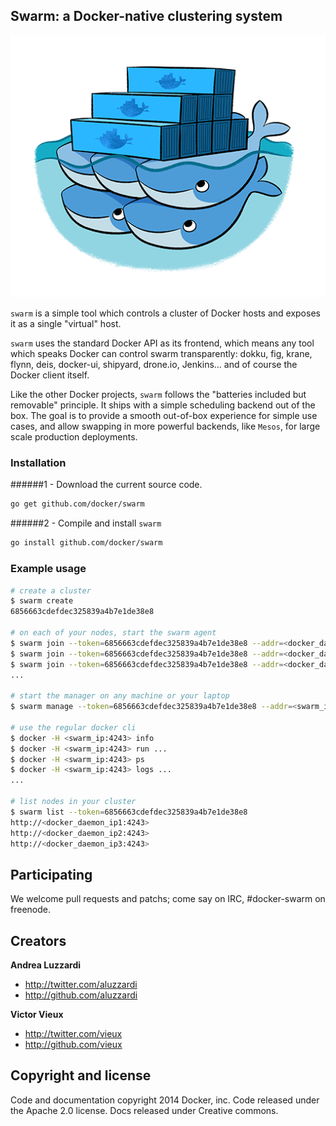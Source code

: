 ## Swarm: a Docker-native clustering system

![Docker Swarm Logo](logo.png?raw=true "Docker Swarm Logo")

`swarm` is a simple tool which controls a cluster of Docker hosts and exposes it as a single "virtual" host.

`swarm` uses the standard Docker API as its frontend, which means any tool which speaks Docker can control swarm transparently: dokku, fig, krane, flynn, deis, docker-ui, shipyard, drone.io, Jenkins... and of course the Docker client itself.

Like the other Docker projects, `swarm` follows the "batteries included but removable" principle. It ships with a simple scheduling backend out of the box. The goal is to provide a smooth out-of-box experience for simple use cases, and allow swapping in more powerful backends, like `Mesos`, for large scale production deployments.

### Installation

######1 - Download the current source code.
```sh
go get github.com/docker/swarm
```

######2 - Compile and install `swarm`
```sh
go install github.com/docker/swarm
```

### Example usage

```bash
# create a cluster
$ swarm create
6856663cdefdec325839a4b7e1de38e8

# on each of your nodes, start the swarm agent
$ swarm join --token=6856663cdefdec325839a4b7e1de38e8 --addr=<docker_daemon_ip1:4243>
$ swarm join --token=6856663cdefdec325839a4b7e1de38e8 --addr=<docker_daemon_ip2:4243>
$ swarm join --token=6856663cdefdec325839a4b7e1de38e8 --addr=<docker_daemon_ip3:4243>
...

# start the manager on any machine or your laptop
$ swarm manage --token=6856663cdefdec325839a4b7e1de38e8 --addr=<swarm_ip:4243>

# use the regular docker cli
$ docker -H <swarm_ip:4243> info
$ docker -H <swarm_ip:4243> run ... 
$ docker -H <swarm_ip:4243> ps 
$ docker -H <swarm_ip:4243> logs ...
...

# list nodes in your cluster
$ swarm list --token=6856663cdefdec325839a4b7e1de38e8
http://<docker_daemon_ip1:4243>
http://<docker_daemon_ip2:4243>
http://<docker_daemon_ip3:4243>
```

## Participating

We welcome pull requests and patchs; come say on IRC, #docker-swarm on freenode.

## Creators

**Andrea Luzzardi**

- <http://twitter.com/aluzzardi>
- <http://github.com/aluzzardi>

**Victor Vieux**

- <http://twitter.com/vieux>
- <http://github.com/vieux>

## Copyright and license

Code and documentation copyright 2014 Docker, inc. Code released under the Apache 2.0 license.
Docs released under Creative commons.

